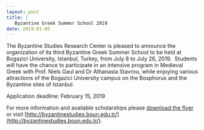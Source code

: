 ```yaml
---
layout: post
title: |
   Byzantine Greek Summer School 2019
date: 2019-01-05
---
```


The Byzantine Studies Research Center is pleased to announce the
organization of its third Byzantine Greek Summer School to be held at
Bogazici University, Istanbul, Turkey, from July 8 to July 26, 2019. 
Students will have the chance to participate in an intensive program in
Medieval Greek with Prof. Niels Gaul and Dr Athanasia Stavrou, while
enjoying various attractions of the Bogazici University campus on the
Bosphorus and the Byzantine sites of Istanbul.

Application
deadline: February 15, 2019

For more information and
available scholarships please [download the
flyer](http://www.aabs.org.au/wp-content/uploads/2019/01/Byzantine-Greek-summer-school-2019.pdf)
or
visit [http://byzantinestudies.boun.edu.tr/](http://byzantinestudies.boun.edu.tr/).
